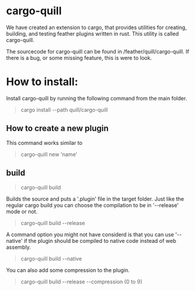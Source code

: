 # cargo-quill 
We have created an extension to cargo, that provides utilities for creating, 
building, and testing feather plugins written in rust. This utility is called
cargo-quill. 

The sourcecode for cargo-quill can be found in /feather/quill/cargo-quill. 
If there is a bug, or some missing feature, this is were to look.

# How to install:
Install cargo-quill by running the following command from the main folder. 
> cargo install --path quill/cargo-quill

## How to create a new plugin
This command works similar to 
> cargo-quill new 'name'

## build
> cargo-quill build 

Builds the source and puts a '.plugin' file in the target folder. Just like the
regular cargo build you can choose the compilation to be in '--release' mode or not. 
>  cargo-quill build --release

A command option you might not have considerd is that you can use '--native' if the
plugin should be compiled to native code instead of web assembly. 

> cargo-quill build --native 

You can also add some compression to the plugin.

> cargo-quill build --release --compression (0 to 9)
